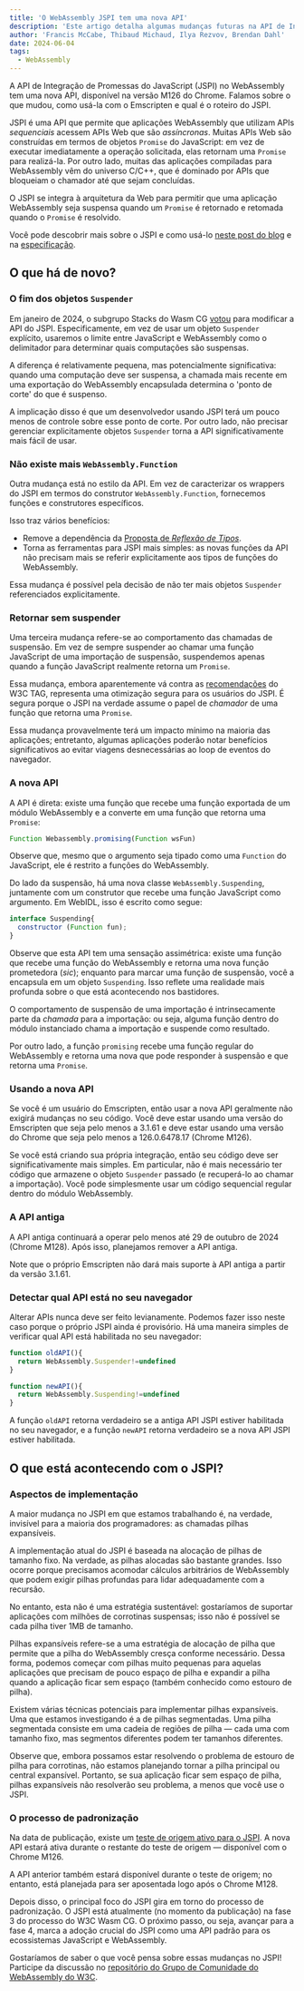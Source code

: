 ```yaml
---
title: 'O WebAssembly JSPI tem uma nova API'
description: 'Este artigo detalha algumas mudanças futuras na API de Integração de Promessas do JavaScript (JSPI).'
author: 'Francis McCabe, Thibaud Michaud, Ilya Rezvov, Brendan Dahl'
date: 2024-06-04
tags:
  - WebAssembly
---
```

A API de Integração de Promessas do JavaScript (JSPI) no WebAssembly tem uma nova API, disponível na versão M126 do Chrome. Falamos sobre o que mudou, como usá-la com o Emscripten e qual é o roteiro do JSPI.

JSPI é uma API que permite que aplicações WebAssembly que utilizam APIs *sequenciais* acessem APIs Web que são *assíncronas*. Muitas APIs Web são construídas em termos de objetos `Promise` do JavaScript: em vez de executar imediatamente a operação solicitada, elas retornam uma `Promise` para realizá-la. Por outro lado, muitas das aplicações compiladas para WebAssembly vêm do universo C/C++, que é dominado por APIs que bloqueiam o chamador até que sejam concluídas.

<!--truncate-->
O JSPI se integra à arquitetura da Web para permitir que uma aplicação WebAssembly seja suspensa quando um `Promise` é retornado e retomada quando o `Promise` é resolvido.

Você pode descobrir mais sobre o JSPI e como usá-lo [neste post do blog](https://v8.dev/blog/jspi) e na [especificação](https://github.com/WebAssembly/js-promise-integration).

## O que há de novo?

### O fim dos objetos `Suspender`

Em janeiro de 2024, o subgrupo Stacks do Wasm CG [votou](https://github.com/WebAssembly/meetings/blob/297ac8b5ac00e6be1fe33b1f4a146cc7481b631d/stack/2024/stack-2024-01-29.md) para modificar a API do JSPI. Especificamente, em vez de usar um objeto `Suspender` explícito, usaremos o limite entre JavaScript e WebAssembly como o delimitador para determinar quais computações são suspensas.

A diferença é relativamente pequena, mas potencialmente significativa: quando uma computação deve ser suspensa, a chamada mais recente em uma exportação do WebAssembly encapsulada determina o 'ponto de corte' do que é suspenso.

A implicação disso é que um desenvolvedor usando JSPI terá um pouco menos de controle sobre esse ponto de corte. Por outro lado, não precisar gerenciar explicitamente objetos `Suspender` torna a API significativamente mais fácil de usar.

### Não existe mais `WebAssembly.Function`

Outra mudança está no estilo da API. Em vez de caracterizar os wrappers do JSPI em termos do construtor `WebAssembly.Function`, fornecemos funções e construtores específicos.

Isso traz vários benefícios:

- Remove a dependência da [Proposta de *Reflexão de Tipos*](https://github.com/WebAssembly/js-types).
- Torna as ferramentas para JSPI mais simples: as novas funções da API não precisam mais se referir explicitamente aos tipos de funções do WebAssembly.

Essa mudança é possível pela decisão de não ter mais objetos `Suspender` referenciados explicitamente.

### Retornar sem suspender

Uma terceira mudança refere-se ao comportamento das chamadas de suspensão. Em vez de sempre suspender ao chamar uma função JavaScript de uma importação de suspensão, suspendemos apenas quando a função JavaScript realmente retorna um `Promise`.

Essa mudança, embora aparentemente vá contra as [recomendações](https://www.w3.org/2001/tag/doc/promises-guide#accepting-promises) do W3C TAG, representa uma otimização segura para os usuários do JSPI. É segura porque o JSPI na verdade assume o papel de *chamador* de uma função que retorna uma `Promise`.

Essa mudança provavelmente terá um impacto mínimo na maioria das aplicações; entretanto, algumas aplicações poderão notar benefícios significativos ao evitar viagens desnecessárias ao loop de eventos do navegador.

### A nova API

A API é direta: existe uma função que recebe uma função exportada de um módulo WebAssembly e a converte em uma função que retorna uma `Promise`:

```js
Function Webassembly.promising(Function wsFun)
```

Observe que, mesmo que o argumento seja tipado como uma `Function` do JavaScript, ele é restrito a funções do WebAssembly.

Do lado da suspensão, há uma nova classe `WebAssembly.Suspending`, juntamente com um construtor que recebe uma função JavaScript como argumento. Em WebIDL, isso é escrito como segue:

```js
interface Suspending{
  constructor (Function fun);
}
```

Observe que esta API tem uma sensação assimétrica: existe uma função que recebe uma função do WebAssembly e retorna uma nova função prometedora (_sic_); enquanto para marcar uma função de suspensão, você a encapsula em um objeto `Suspending`. Isso reflete uma realidade mais profunda sobre o que está acontecendo nos bastidores.

O comportamento de suspensão de uma importação é intrinsecamente parte da *chamada* para a importação: ou seja, alguma função dentro do módulo instanciado chama a importação e suspende como resultado.

Por outro lado, a função `promising` recebe uma função regular do WebAssembly e retorna uma nova que pode responder à suspensão e que retorna uma `Promise`.

### Usando a nova API

Se você é um usuário do Emscripten, então usar a nova API geralmente não exigirá mudanças no seu código. Você deve estar usando uma versão do Emscripten que seja pelo menos a 3.1.61 e deve estar usando uma versão do Chrome que seja pelo menos a 126.0.6478.17 (Chrome M126).

Se você está criando sua própria integração, então seu código deve ser significativamente mais simples. Em particular, não é mais necessário ter código que armazene o objeto `Suspender` passado (e recuperá-lo ao chamar a importação). Você pode simplesmente usar um código sequencial regular dentro do módulo WebAssembly.

### A API antiga

A API antiga continuará a operar pelo menos até 29 de outubro de 2024 (Chrome M128). Após isso, planejamos remover a API antiga.

Note que o próprio Emscripten não dará mais suporte à API antiga a partir da versão 3.1.61.

### Detectar qual API está no seu navegador

Alterar APIs nunca deve ser feito levianamente. Podemos fazer isso neste caso porque o próprio JSPI ainda é provisório. Há uma maneira simples de verificar qual API está habilitada no seu navegador:

```js
function oldAPI(){
  return WebAssembly.Suspender!=undefined
}

function newAPI(){
  return WebAssembly.Suspending!=undefined
}
```

A função `oldAPI` retorna verdadeiro se a antiga API JSPI estiver habilitada no seu navegador, e a função `newAPI` retorna verdadeiro se a nova API JSPI estiver habilitada.

## O que está acontecendo com o JSPI?

### Aspectos de implementação

A maior mudança no JSPI em que estamos trabalhando é, na verdade, invisível para a maioria dos programadores: as chamadas pilhas expansíveis.

A implementação atual do JSPI é baseada na alocação de pilhas de tamanho fixo. Na verdade, as pilhas alocadas são bastante grandes. Isso ocorre porque precisamos acomodar cálculos arbitrários de WebAssembly que podem exigir pilhas profundas para lidar adequadamente com a recursão.

No entanto, esta não é uma estratégia sustentável: gostaríamos de suportar aplicações com milhões de corrotinas suspensas; isso não é possível se cada pilha tiver 1MB de tamanho.

Pilhas expansíveis refere-se a uma estratégia de alocação de pilha que permite que a pilha do WebAssembly cresça conforme necessário. Dessa forma, podemos começar com pilhas muito pequenas para aquelas aplicações que precisam de pouco espaço de pilha e expandir a pilha quando a aplicação ficar sem espaço (também conhecido como estouro de pilha).

Existem várias técnicas potenciais para implementar pilhas expansíveis. Uma que estamos investigando é a de pilhas segmentadas. Uma pilha segmentada consiste em uma cadeia de regiões de pilha &mdash; cada uma com tamanho fixo, mas segmentos diferentes podem ter tamanhos diferentes.

Observe que, embora possamos estar resolvendo o problema de estouro de pilha para corrotinas, não estamos planejando tornar a pilha principal ou central expansível. Portanto, se sua aplicação ficar sem espaço de pilha, pilhas expansíveis não resolverão seu problema, a menos que você use o JSPI.

### O processo de padronização

Na data de publicação, existe um [teste de origem ativo para o JSPI](https://v8.dev/blog/jspi-ot). A nova API estará ativa durante o restante do teste de origem &mdash; disponível com o Chrome M126.

A API anterior também estará disponível durante o teste de origem; no entanto, está planejada para ser aposentada logo após o Chrome M128.

Depois disso, o principal foco do JSPI gira em torno do processo de padronização. O JSPI está atualmente (no momento da publicação) na fase 3 do processo do W3C Wasm CG. O próximo passo, ou seja, avançar para a fase 4, marca a adoção crucial do JSPI como uma API padrão para os ecossistemas JavaScript e WebAssembly.

Gostaríamos de saber o que você pensa sobre essas mudanças no JSPI! Participe da discussão no [repositório do Grupo de Comunidade do WebAssembly do W3C](https://github.com/WebAssembly/js-promise-integration).
